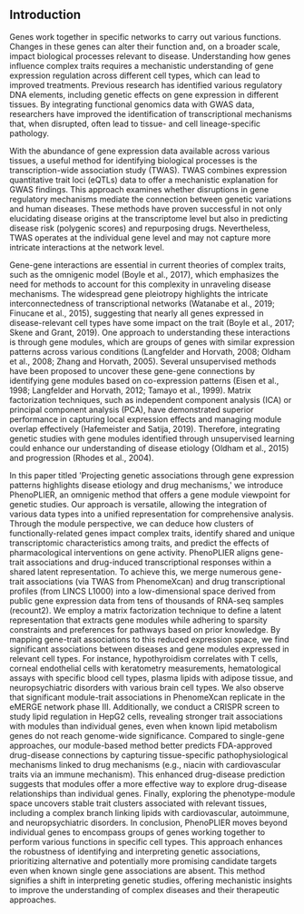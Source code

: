 ## Introduction

Genes work together in specific networks to carry out various functions.
Changes in these genes can alter their function and, on a broader scale, impact biological processes relevant to disease.
Understanding how genes influence complex traits requires a mechanistic understanding of gene expression regulation across different cell types, which can lead to improved treatments.
Previous research has identified various regulatory DNA elements, including genetic effects on gene expression in different tissues.
By integrating functional genomics data with GWAS data, researchers have improved the identification of transcriptional mechanisms that, when disrupted, often lead to tissue- and cell lineage-specific pathology.


With the abundance of gene expression data available across various tissues, a useful method for identifying biological processes is the transcription-wide association study (TWAS).
TWAS combines expression quantitative trait loci (eQTLs) data to offer a mechanistic explanation for GWAS findings.
This approach examines whether disruptions in gene regulatory mechanisms mediate the connection between genetic variations and human diseases.
These methods have proven successful in not only elucidating disease origins at the transcriptome level but also in predicting disease risk (polygenic scores) and repurposing drugs.
Nevertheless, TWAS operates at the individual gene level and may not capture more intricate interactions at the network level.


Gene-gene interactions are essential in current theories of complex traits, such as the omnigenic model (Boyle et al., 2017), which emphasizes the need for methods to account for this complexity in unraveling disease mechanisms.
The widespread gene pleiotropy highlights the intricate interconnectedness of transcriptional networks (Watanabe et al., 2019; Finucane et al., 2015), suggesting that nearly all genes expressed in disease-relevant cell types have some impact on the trait (Boyle et al., 2017; Skene and Grant, 2019).
One approach to understanding these interactions is through gene modules, which are groups of genes with similar expression patterns across various conditions (Langfelder and Horvath, 2008; Oldham et al., 2008; Zhang and Horvath, 2005).
Several unsupervised methods have been proposed to uncover these gene-gene connections by identifying gene modules based on co-expression patterns (Eisen et al., 1998; Langfelder and Horvath, 2012; Tamayo et al., 1999).
Matrix factorization techniques, such as independent component analysis (ICA) or principal component analysis (PCA), have demonstrated superior performance in capturing local expression effects and managing module overlap effectively (Hafemeister and Satija, 2019).
Therefore, integrating genetic studies with gene modules identified through unsupervised learning could enhance our understanding of disease etiology (Oldham et al., 2015) and progression (Rhodes et al., 2004).


In this paper titled 'Projecting genetic associations through gene expression patterns highlights disease etiology and drug mechanisms,' we introduce PhenoPLIER, an omnigenic method that offers a gene module viewpoint for genetic studies.
Our approach is versatile, allowing the integration of various data types into a unified representation for comprehensive analysis.
Through the module perspective, we can deduce how clusters of functionally-related genes impact complex traits, identify shared and unique transcriptomic characteristics among traits, and predict the effects of pharmacological interventions on gene activity.
PhenoPLIER aligns gene-trait associations and drug-induced transcriptional responses within a shared latent representation.
To achieve this, we merge numerous gene-trait associations (via TWAS from PhenomeXcan) and drug transcriptional profiles (from LINCS L1000) into a low-dimensional space derived from public gene expression data from tens of thousands of RNA-seq samples (recount2).
We employ a matrix factorization technique to define a latent representation that extracts gene modules while adhering to sparsity constraints and preferences for pathways based on prior knowledge.
By mapping gene-trait associations to this reduced expression space, we find significant associations between diseases and gene modules expressed in relevant cell types.
For instance, hypothyroidism correlates with T cells, corneal endothelial cells with keratometry measurements, hematological assays with specific blood cell types, plasma lipids with adipose tissue, and neuropsychiatric disorders with various brain cell types.
We also observe that significant module-trait associations in PhenomeXcan replicate in the eMERGE network phase III.
Additionally, we conduct a CRISPR screen to study lipid regulation in HepG2 cells, revealing stronger trait associations with modules than individual genes, even when known lipid metabolism genes do not reach genome-wide significance.
Compared to single-gene approaches, our module-based method better predicts FDA-approved drug-disease connections by capturing tissue-specific pathophysiological mechanisms linked to drug mechanisms (e.g., niacin with cardiovascular traits via an immune mechanism).
This enhanced drug-disease prediction suggests that modules offer a more effective way to explore drug-disease relationships than individual genes.
Finally, exploring the phenotype-module space uncovers stable trait clusters associated with relevant tissues, including a complex branch linking lipids with cardiovascular, autoimmune, and neuropsychiatric disorders.
In conclusion, PhenoPLIER moves beyond individual genes to encompass groups of genes working together to perform various functions in specific cell types.
This approach enhances the robustness of identifying and interpreting genetic associations, prioritizing alternative and potentially more promising candidate targets even when known single gene associations are absent.
This method signifies a shift in interpreting genetic studies, offering mechanistic insights to improve the understanding of complex diseases and their therapeutic approaches.

